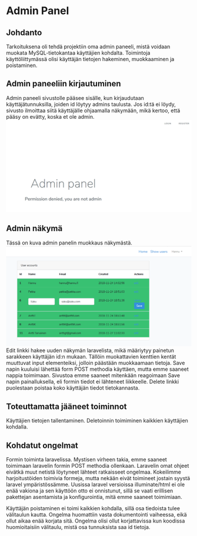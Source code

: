 # Admin Panel

## Johdanto
Tarkoituksena oli tehdä projektiin oma admin paneeli, mistä voidaan muokata MySQL-tietokantaa käyttäjien kohdalta. Toimintoja käyttöliittymässä olisi käyttäjän tietojen hakeminen, muokkaaminen ja poistaminen.

## Admin paneeliin kirjautuminen
Admin paneeli sivustolle pääsee sisälle, kun kirjaudutaan käyttäjätunnuksilla, joiden id löytyy admins taulusta. Jos id:tä ei löydy, sivusto ilmoittaa siitä käyttäjälle ohjaamalla näkymään, mikä kertoo, että pääsy on evätty, koska et ole admin.
![Admin Edit näkymä](../images/apunauth.PNG)

## Admin näkymä
Tässä on kuva admin panelin muokkaus näkymästä.
![Admin Edit näkymä](../images/apedit.PNG)
Edit linkki hakee uuden näkymän laravelista, mikä määriytyy painetun sarakkeen käyttäjän id:n mukaan. Tällöin muokattavien kenttien kentät muuttuvat input elementeiksi, jolloin päästään muokkaamaan tietoja. Save napin kuuluisi lähettää form POST methodia käyttäen, mutta emme saaneet nappia toimimaan. Sivustoa emme saaneet mitenkään reagoimaan Save napin painalluksella, eli formin tiedot ei lähteneet liikkeelle. Delete linkki puolestaan poistaa koko käyttäjän tiedot tietokannasta.

## Toteuttamatta jääneet toiminnot

Käyttäjien tietojen tallentaminen. Deletoinnin toimiminen kaikkien käyttäjien kohdalla.

## Kohdatut ongelmat

Formin toiminta laravelissa. Mystisen virheen takia, emme saaneet toimimaan laravelin formin POST methodia ollenkaan. Laravelin omat ohjeet eivätkä muut netistä löytyneet lähteet ratkaisseet ongelmaa. Kokeilimme harjoitustöiden toimivia formeja, mutta nekään eivät toimineet jostain syystä laravel ympäristössämme. Uusissa laravel versioissa illuminate/html ei ole enää vakiona ja sen käyttöön otto ei onnistunut, sillä se vaati erillisen pakettejan asentamista ja konfigurointia, mitä emme saaneet toimimiaan.

Käyttäjän poistaminen ei toimi kaikkien kohdalla, sillä osa tiedoista tulee välitaulun kautta. Ongelma huomattiin vasta dokumentointi vaiheessa, eikä ollut aikaa enää korjata sitä. Ongelma olisi ollut korjattavissa kun koodissa huomioitaisiin välitaulu, mistä osa tunnuksista saa id tietoja.
